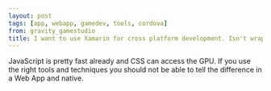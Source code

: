 ```yaml
---
layout: post
tags: [app, webapp, gamedev, tools, cordova]
from: gravity_gamestudio
title: I want to use Xamarin for cross platform development. Isn't wrapping web apps a little bit slow and doesn't feel like a native app?
---
```

JavaScript is pretty fast already and CSS can access the GPU. If you use the right tools and techniques you should not be able to tell the difference in a Web App and native.
